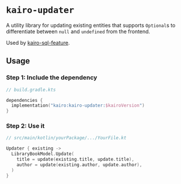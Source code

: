 # `kairo-updater`

A utility library for updating existing entities
that supports `Optional`s to differentiate between `null` and `undefined` from the frontend.

Used by [kairo-sql-feature](/kairo-sql-feature).

## Usage

### Step 1: Include the dependency

```kotlin
// build.gradle.kts

dependencies {
  implementation("kairo:kairo-updater:$kairoVersion")
}
```

### Step 2: Use it

```kotlin
// src/main/kotlin/yourPackage/.../YourFile.kt

Updater { existing ->
  LibraryBookModel.Update(
    title = update(existing.title, update.title),
    author = update(existing.author, update.author),
  )
}
```
